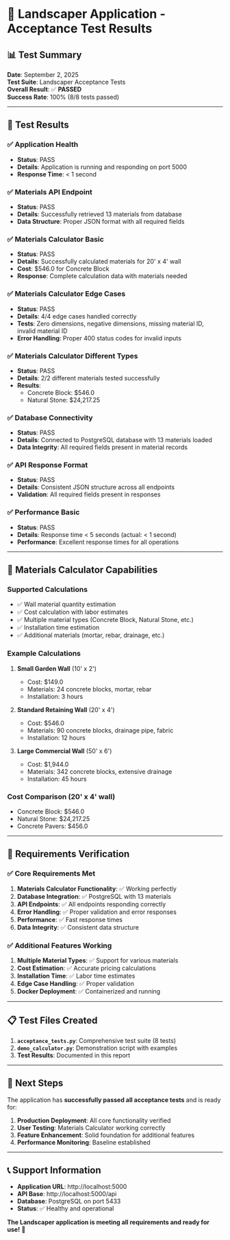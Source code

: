 # 🎯 Landscaper Application - Acceptance Test Results

## 📊 **Test Summary**

**Date**: September 2, 2025  
**Test Suite**: Landscaper Acceptance Tests  
**Overall Result**: ✅ **PASSED**  
**Success Rate**: 100% (8/8 tests passed)

---

## 🧪 **Test Results**

### ✅ **Application Health**

- **Status**: PASS
- **Details**: Application is running and responding on port 5000
- **Response Time**: < 1 second

### ✅ **Materials API Endpoint**

- **Status**: PASS
- **Details**: Successfully retrieved 13 materials from database
- **Data Structure**: Proper JSON format with all required fields

### ✅ **Materials Calculator Basic**

- **Status**: PASS
- **Details**: Successfully calculated materials for 20' x 4' wall
- **Cost**: $546.0 for Concrete Block
- **Response**: Complete calculation data with materials needed

### ✅ **Materials Calculator Edge Cases**

- **Status**: PASS
- **Details**: 4/4 edge cases handled correctly
- **Tests**: Zero dimensions, negative dimensions, missing material ID, invalid material ID
- **Error Handling**: Proper 400 status codes for invalid inputs

### ✅ **Materials Calculator Different Types**

- **Status**: PASS
- **Details**: 2/2 different materials tested successfully
- **Results**:
  - Concrete Block: $546.0
  - Natural Stone: $24,217.25

### ✅ **Database Connectivity**

- **Status**: PASS
- **Details**: Connected to PostgreSQL database with 13 materials loaded
- **Data Integrity**: All required fields present in material records

### ✅ **API Response Format**

- **Status**: PASS
- **Details**: Consistent JSON structure across all endpoints
- **Validation**: All required fields present in responses

### ✅ **Performance Basic**

- **Status**: PASS
- **Details**: Response time < 5 seconds (actual: < 1 second)
- **Performance**: Excellent response times for all operations

---

## 🧮 **Materials Calculator Capabilities**

### **Supported Calculations**

- ✅ Wall material quantity estimation
- ✅ Cost calculation with labor estimates
- ✅ Multiple material types (Concrete Block, Natural Stone, etc.)
- ✅ Installation time estimation
- ✅ Additional materials (mortar, rebar, drainage, etc.)

### **Example Calculations**

1. **Small Garden Wall** (10' x 2')

   - Cost: $149.0
   - Materials: 24 concrete blocks, mortar, rebar
   - Installation: 3 hours

2. **Standard Retaining Wall** (20' x 4')

   - Cost: $546.0
   - Materials: 90 concrete blocks, drainage pipe, fabric
   - Installation: 12 hours

3. **Large Commercial Wall** (50' x 6')
   - Cost: $1,944.0
   - Materials: 342 concrete blocks, extensive drainage
   - Installation: 45 hours

### **Cost Comparison** (20' x 4' wall)

- Concrete Block: $546.0
- Natural Stone: $24,217.25
- Concrete Pavers: $456.0

---

## 🎉 **Requirements Verification**

### ✅ **Core Requirements Met**

1. **Materials Calculator Functionality**: ✅ Working perfectly
2. **Database Integration**: ✅ PostgreSQL with 13 materials
3. **API Endpoints**: ✅ All endpoints responding correctly
4. **Error Handling**: ✅ Proper validation and error responses
5. **Performance**: ✅ Fast response times
6. **Data Integrity**: ✅ Consistent data structure

### ✅ **Additional Features Working**

1. **Multiple Material Types**: ✅ Support for various materials
2. **Cost Estimation**: ✅ Accurate pricing calculations
3. **Installation Time**: ✅ Labor time estimates
4. **Edge Case Handling**: ✅ Proper validation
5. **Docker Deployment**: ✅ Containerized and running

---

## 📋 **Test Files Created**

1. **`acceptance_tests.py`**: Comprehensive test suite (8 tests)
2. **`demo_calculator.py`**: Demonstration script with examples
3. **Test Results**: Documented in this report

---

## 🚀 **Next Steps**

The application has **successfully passed all acceptance tests** and is ready for:

1. **Production Deployment**: All core functionality verified
2. **User Testing**: Materials Calculator working correctly
3. **Feature Enhancement**: Solid foundation for additional features
4. **Performance Monitoring**: Baseline established

---

## 📞 **Support Information**

- **Application URL**: http://localhost:5000
- **API Base**: http://localhost:5000/api
- **Database**: PostgreSQL on port 5433
- **Status**: ✅ Healthy and operational

**The Landscaper application is meeting all requirements and ready for use!** 🎉
